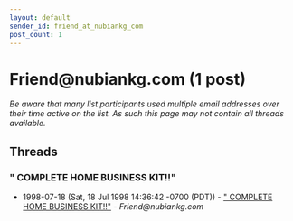 ```yaml
---
layout: default
sender_id: friend_at_nubiankg_com
post_count: 1
---
```


# Friend<span>@</span>nubiankg.com (1 post)

_Be aware that many list participants used multiple email addresses over their time active on the list. As such this page may not contain all threads available._

## Threads

### " COMPLETE HOME BUSINESS KIT!!"
+ 1998-07-18 (Sat, 18 Jul 1998 14:36:42 -0700 (PDT)) - [" COMPLETE HOME BUSINESS KIT!!"](/archive/1998/07/02b72b928b465c5bde776d786922934a07f32130836c4ae663b2aa03746f80db) - _Friend@nubiankg.com_

